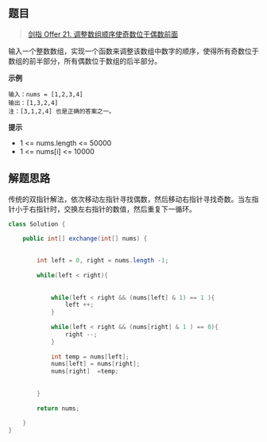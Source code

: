 ## 题目

>  [剑指 Offer 21. 调整数组顺序使奇数位于偶数前面](https://leetcode-cn.com/problems/diao-zheng-shu-zu-shun-xu-shi-qi-shu-wei-yu-ou-shu-qian-mian-lcof/)

 

输入一个整数数组，实现一个函数来调整该数组中数字的顺序，使得所有奇数位于数组的前半部分，所有偶数位于数组的后半部分。

**示例**

```text
输入：nums = [1,2,3,4]
输出：[1,3,2,4] 
注：[3,1,2,4] 也是正确的答案之一。
```

**提示**

* 1 <= nums.length <= 50000
* 1 <= nums[i] <= 10000

## 解题思路

传统的双指针解法，依次移动左指针寻找偶数，然后移动右指针寻找奇数。当左指针小于右指针时，交换左右指针的数值，然后重复下一循环。

```java
class Solution {
    
    public int[] exchange(int[] nums) {

        
        int left = 0, right = nums.length -1;
        
        while(left < right){
            
            
            while(left < right && (nums[left] & 1) == 1 ){
                left ++;
            }
            
            while(left < right && (nums[right] & 1 ) == 0){
                right --;
            }
            
            int temp = nums[left];
            nums[left] = nums[right];
            nums[right]  =temp;
            
            
        }
        
        return nums;
        
    }
}
```

